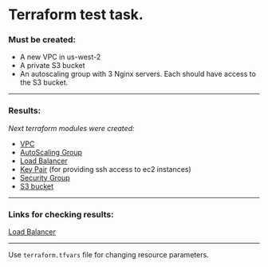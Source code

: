 # Terraform test task.

### Must be created:

  - A new VPC in us-west-2
  - A private S3 bucket
  - An autoscaling group with 3 Nginx servers. Each should have access to the S3 bucket.
*** 
### Results:
*Next terraform modules were created:*
- [VPC](https://github.com/burakovsky/test_terraform_task/tree/master/modules/network)
- [AutoScaling Group](https://github.com/burakovsky/test_terraform_task/tree/master/modules/asg)
- [Load Balancer](https://github.com/burakovsky/test_terraform_task/tree/master/modules/elb)
- [Key Pair](https://github.com/burakovsky/test_terraform_task/tree/master/modules/key_pair) (for providing ssh access to ec2 instances)
- [Security Group](https://github.com/burakovsky/test_terraform_task/tree/master/modules/security_group)
- [S3 bucket](https://github.com/burakovsky/test_terraform_task/tree/master/modules/s3_bucket)
***

### Links for checking results:
[Load Balancer](nginx-elb-1863557859.us-west-2.elb.amazonaws.com)
***
Use `terraform.tfvars` file for changing resource parameters.
